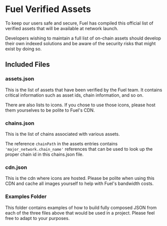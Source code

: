 # Fuel Verified Assets

To keep our users safe and secure, Fuel has compiled this official list of verified assets that will be available at network launch.

Developers wishing to maintain a full list of on-chain assets should develop their own indexed solutions and be aware of the security risks that might exist by doing so.

## Included Files

### assets.json

This is the list of assets that have been verified by the Fuel team. It contains critical information such as asset ids, chain information, and so on.

There are also lists to icons. If you chose to use those icons, please host them yourselves to be polite to Fuel's CDN.

### chains.json

This is the list of chains associated with various assets.

The reference `chainPath` in the assets entries contains `'major_network.chain_name'` references that can be used to look up the proper chain id in this chains.json file.

### cdn.json

This is the cdn where icons are hosted. Please be polite when using this CDN and cache all images yourself to help with Fuel's bandwidth costs.

### Examples Folder

This folder contains examples of how to build fully composed JSON from each of the three files above that would be used in a project. Please feel free to adapt to your purposes.

